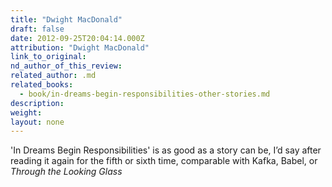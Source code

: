 ```yaml
---
title: "Dwight MacDonald"
draft: false
date: 2012-09-25T20:04:14.000Z
attribution: "Dwight MacDonald"
link_to_original:
nd_author_of_this_review:
related_author: .md
related_books:
  - book/in-dreams-begin-responsibilities-other-stories.md
description:
weight:
layout: none
---
```

'In Dreams Begin Responsibilities' is as good as a story can be, I’d say after reading it again for the fifth or sixth time, comparable with Kafka, Babel, or *Through the Looking Glass*

